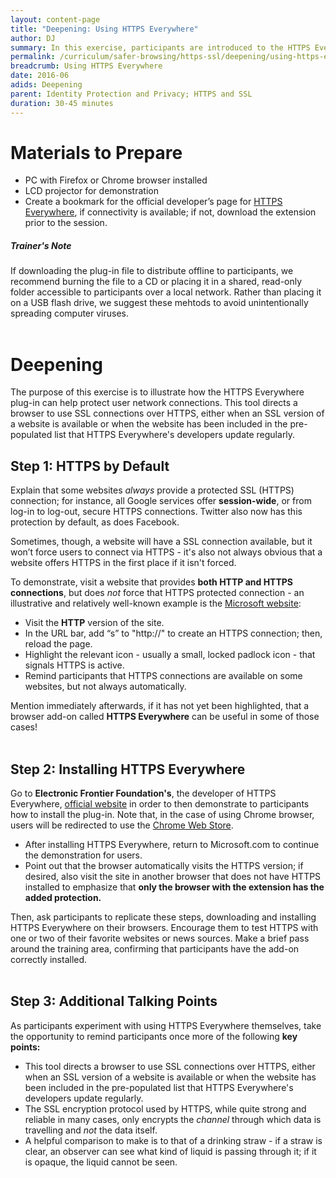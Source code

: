 ```yaml
---
layout: content-page
title: "Deepening: Using HTTPS Everywhere"
author: DJ
summary: In this exercise, participants are introduced to the HTTPS Everywhere plug-in for Chrome and Firefox browsers. HTTPS Everywhere forces HTTPS for websites that offer such connections but do not automatically route users via HTTPS by default; likewise, if a site does not offer any kind of HTTPS connection, the plug-in alerts users to this fact.
permalink: /curriculum/safer-browsing/https-ssl/deepening/using-https-everywhere/
breadcrumb: Using HTTPS Everywhere
date: 2016-06
adids: Deepening
parent: Identity Protection and Privacy; HTTPS and SSL
duration: 30-45 minutes
---
```

# Materials to Prepare
- PC with Firefox or Chrome browser installed
- LCD projector for demonstration
- Create a bookmark for the official developer’s page for [HTTPS Everywhere](https://www.eff.org/https-everywhere), if connectivity is available; if not, download the extension prior to the session.

##### *Trainer's Note*
If downloading the plug-in file to distribute offline to participants, we recommend burning the file to a CD or placing it in a shared, read-only folder accessible to participants over a local network. Rather than placing it on a USB flash drive, we suggest these mehtods to avoid unintentionally spreading computer viruses.
<br><br>

# Deepening
The purpose of this exercise is to illustrate how the HTTPS Everywhere plug-in can help protect user network connections. This tool directs a browser to use SSL connections over HTTPS, either when an SSL version of a website is available or when the website has been included in the pre-populated list that HTTPS Everywhere's developers update regularly.

## Step 1: HTTPS by Default
Explain that some websites *always* provide a protected SSL (HTTPS) connection; for instance, all Google services offer **session-wide**, or from log-in to log-out, secure HTTPS connections. Twitter also now has this protection by default, as does Facebook.

Sometimes, though, a website will have a SSL connection available, but it won’t force users to connect via HTTPS - it's also not always obvious that a website offers HTTPS in the first place if it isn't forced.

To demonstrate, visit a website that provides **both HTTP and HTTPS connections**, but does *not* force that HTTPS protected connection - an illustrative and relatively well-known example is the [Microsoft website](http://www.microsoft.com):
- Visit the **HTTP** version of the site.
- In the URL bar, add “s” to "http://" to create an HTTPS connection; then, reload the page.
- Highlight the relevant icon - usually a small, locked padlock icon - that signals HTTPS is active.
- Remind participants that HTTPS connections are available on some websites, but not always automatically.

Mention immediately afterwards, if it has not yet been highlighted, that a browser add-on called **HTTPS Everywhere** can be useful in some of those cases!
<br><br>

## Step 2: Installing HTTPS Everywhere
Go to **Electronic Frontier Foundation's**, the developer of HTTPS Everywhere, [official website](https://www.eff.org/https-everywhere) in order to then demonstrate to participants how to install the plug-in. Note that, in the case of using Chrome browser, users will be redirected to use the [Chrome Web Store](https://chrome.google.com/webstore/category/apps).

- After installing HTTPS Everywhere, return to Microsoft.com to continue the demonstration for users. 
- Point out that the browser automatically visits the HTTPS version; if desired, also visit the site in another browser that does not have HTTPS installed to emphasize that **only the browser with the extension has the added protection.**

Then, ask participants to replicate these steps, downloading and installing HTTPS Everywhere on their browsers. Encourage them to test HTTPS with one or two of their favorite websites or news sources. Make a brief pass around the training area, confirming that participants have the add-on correctly installed.
<br><br>

## Step 3: Additional Talking Points
As participants experiment with using HTTPS Everywhere themselves, take the opportunity to remind participants once more of the following **key points:**
- This tool directs a browser to use SSL connections over HTTPS, either when an SSL version of a website is available or when the website has been included in the pre-populated list that HTTPS Everywhere's developers update regularly.
- The SSL encryption protocol used by HTTPS, while quite strong and reliable in many cases, only encrypts the *channel* through which data is travelling and *not* the data itself.
- A helpful comparison to make is to that of a drinking straw - if a straw is clear, an observer can see what kind of liquid is passing through it; if it is opaque, the liquid cannot be seen.
<br><br>

